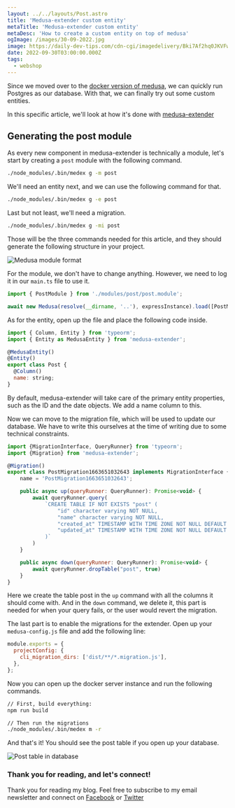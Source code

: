 ```yaml
---
layout: ../../layouts/Post.astro
title: 'Medusa-extender custom entity'
metaTitle: 'Medusa-extender custom entity'
metaDesc: 'How to create a custom entity on top of medusa'
ogImage: /images/30-09-2022.jpg
image: https://daily-dev-tips.com/cdn-cgi/imagedelivery/Bki7Af2hq0JKVFw1XYYMQg/f39ed02d-63ae-47ad-ded7-11bb5ac8e600
date: 2022-09-30T03:00:00.000Z
tags:
  - webshop
---
```


Since we moved over to the [docker version of medusa](https://daily-dev-tips.com/posts/running-medusa-in-docker/), we can quickly run Postgres as our database.
With that, we can finally try out some custom entities.

In this specific article, we'll look at how it's done with [medusa-extender](https://daily-dev-tips.com/posts/first-look-at-medusa-extender/)

## Generating the post module

As every new component in medusa-extender is technically a module, let's start by creating a `post` module with the following command.

```bash
./node_modules/.bin/medex g -m post
```

We'll need an entity next, and we can use the following command for that.

```bash
./node_modules/.bin/medex g -e post
```

Last but not least, we'll need a migration.

```bash
./node_modules/.bin/medex g -mi post
```

Those will be the three commands needed for this article, and they should generate the following structure in your project.

![Medusa module format](https://cdn.hashnode.com/res/hashnode/image/upload/v1663688594516/44s6KCx3c.png)

For the module, we don't have to change anything. However, we need to log it in our `main.ts` file to use it.

```js
import { PostModule } from './modules/post/post.module';

await new Medusa(resolve(__dirname, '..'), expressInstance).load([PostModule]);
```

As for the entity, open up the file and place the following code inside.

```js
import { Column, Entity } from 'typeorm';
import { Entity as MedusaEntity } from 'medusa-extender';

@MedusaEntity()
@Entity()
export class Post {
  @Column()
  name: string;
}
```

By default, medusa-extender will take care of the primary entity properties, such as the ID and the date objects.
We add a name column to this.

Now we can move to the migration file, which will be used to update our database.
We have to write this ourselves at the time of writing due to some technical constraints.

```js
import {MigrationInterface, QueryRunner} from 'typeorm';
import {Migration} from 'medusa-extender';

@Migration()
export class PostMigration1663651032643 implements MigrationInterface {
    name = 'PostMigration1663651032643';

    public async up(queryRunner: QueryRunner): Promise<void> {
        await queryRunner.query(
            `CREATE TABLE IF NOT EXISTS "post" (
                "id" character varying NOT NULL,
                "name" character varying NOT NULL,
                "created_at" TIMESTAMP WITH TIME ZONE NOT NULL DEFAULT now(),
                "updated_at" TIMESTAMP WITH TIME ZONE NOT NULL DEFAULT now()
            )`
        )
    }

    public async down(queryRunner: QueryRunner): Promise<void> {
        await queryRunner.dropTable("post", true)
    }
}
```

Here we create the table post in the `up` command with all the columns it should come with.
And in the `down` command, we delete it, this part is needed for when your query fails, or the user would revert the migration.

The last part is to enable the migrations for the extender. Open up your `medusa-config.js` file and add the following line:

```js
module.exports = {
  projectConfig: {
    cli_migration_dirs: ['dist/**/*.migration.js'],
  },
};
```

Now you can open up the docker server instance and run the following commands.

```bash
// First, build everything:
npm run build

// Then run the migrations
./node_modules/.bin/medex m -r
```

And that's it!
You should see the post table if you open up your database.

![Post table in database](https://cdn.hashnode.com/res/hashnode/image/upload/v1663688993046/5aniBL03Z.png)

### Thank you for reading, and let's connect!

Thank you for reading my blog. Feel free to subscribe to my email newsletter and connect on [Facebook](https://www.facebook.com/DailyDevTipsBlog) or [Twitter](https://twitter.com/DailyDevTips1)

